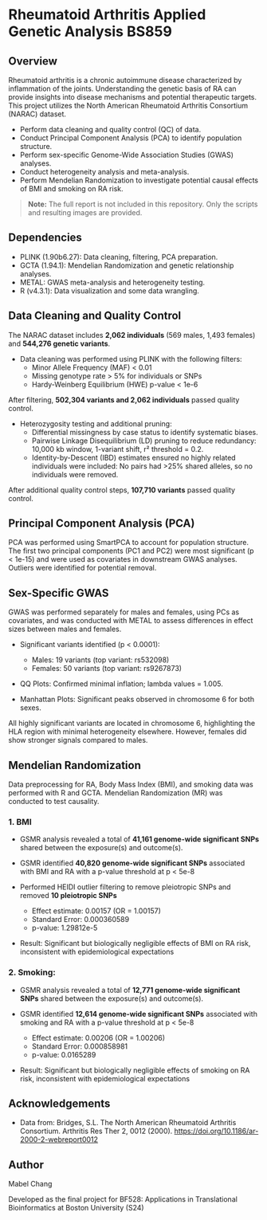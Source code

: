 # Rheumatoid Arthritis Applied Genetic Analysis BS859
## Overview
Rheumatoid arthritis is a chronic autoimmune disease characterized by inflammation of the joints. Understanding the genetic basis of RA can provide insights into disease mechanisms and potential therapeutic targets. This project utilizes the North American Rheumatoid Arthritis Consortium (NARAC) dataset.

* Perform data cleaning and quality control (QC) of data.
* Conduct Principal Component Analysis (PCA) to identify population structure.
* Perform sex-specific Genome-Wide Association Studies (GWAS) analyses.
* Conduct heterogeneity analysis and meta-analysis.
* Perform Mendelian Randomization to investigate potential causal effects of BMI and smoking on RA risk.

> **Note:** The full report is not included in this repository. Only the scripts and resulting images are provided.

## Dependencies
* PLINK (1.90b6.27): Data cleaning, filtering, PCA preparation.
* GCTA (1.94.1): Mendelian Randomization and genetic relationship analyses.
* METAL: GWAS meta-analysis and heterogeneity testing.
* R (v4.3.1): Data visualization and some data wrangling.

## Data Cleaning and Quality Control
The NARAC dataset includes **2,062 individuals** (569 males, 1,493 females) and **544,276 genetic variants**. 

* Data cleaning was performed using PLINK with the following filters:
  * Minor Allele Frequency (MAF) < 0.01  
  * Missing genotype rate > 5% for individuals or SNPs  
  * Hardy-Weinberg Equilibrium (HWE) p-value < 1e-6  

After filtering, **502,304 variants and 2,062 individuals** passed quality control.  

* Heterozygosity testing and additional pruning: 
  * Differential missingness by case status to identify systematic biases.  
  * Pairwise Linkage Disequilibrium (LD) pruning to reduce redundancy: 10,000 kb window, 1-variant shift, r² threshold = 0.2.  
  * Identity-by-Descent (IBD) estimates ensured no highly related individuals were included: No pairs had >25% shared alleles, so no individuals were removed.  
  
After additional quality control steps, **107,710 variants** passed quality control.  

## Principal Component Analysis (PCA)
PCA was performed using SmartPCA to account for population structure. The first two principal components (PC1 and PC2) were most significant (p < 1e-15) and were used as covariates in downstream GWAS analyses. Outliers were identified for potential removal.

## Sex-Specific GWAS
GWAS was performed separately for males and females, using PCs as covariates, and was conducted with METAL to assess differences in effect sizes between males and females.  
* Significant variants identified (p < 0.0001):
  * Males: 19 variants (top variant: rs532098)
  * Females: 50 variants (top variant: rs9267873)

* QQ Plots: Confirmed minimal inflation; lambda values = 1.005.
* Manhattan Plots: Significant peaks observed in chromosome 6 for both sexes.

All highly significant variants are located in chromosome 6, highlighting the HLA region with minimal heterogeneity elsewhere. However, females did show stronger signals compared to males.

## Mendelian Randomization
Data preprocessing for RA, Body Mass Index (BMI), and smoking data was performed with R and GCTA. Mendelian Randomization (MR) was conducted to test causality.

### 1. BMI
* GSMR analysis revealed a total of **41,161 genome-wide significant SNPs** shared between the exposure(s) and outcome(s).
* GSMR identified **40,820 genome-wide significant SNPs** associated with BMI and RA with a p-value threshold at p < 5e-8
* Performed HEIDI outlier filtering to remove pleiotropic SNPs and removed **10 pleiotropic SNPs**

  * Effect estimate: 0.00157 (OR = 1.00157)
  * Standard Error: 0.000360589
  * p-value: 1.29812e-5

* Result: Significant but biologically negligible effects of BMI on RA risk, inconsistent with epidemiological expectations

### 2. Smoking:
* GSMR analysis revealed a total of **12,771 genome-wide significant SNPs** shared between the exposure(s) and outcome(s).
* GSMR identified **12,614 genome-wide significant SNPs** associated with smoking and RA with a p-value threshold at p < 5e-8

  * Effect estimate: 0.00206 (OR = 1.00206)
  * Standard Error: 0.000858981
  * p-value: 0.0165289

* Result: Significant but biologically negligible effects of smoking on RA risk, inconsistent with epidemiological expectations

## Acknowledgements
* Data from:
    Bridges, S.L. The North American Rheumatoid Arthritis Consortium. Arthritis Res Ther 2, 0012 (2000). https://doi.org/10.1186/ar-2000-2-webreport0012

## Author
Mabel Chang

Developed as the final project for BF528: Applications in Translational Bioinformatics at Boston University (S24)
